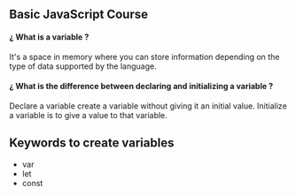## Basic JavaScript Course

#### ¿ What is a variable ?

It's a space in memory where you can store information depending on the type of data supported by the language.

#### ¿ What is the difference between declaring and initializing a variable ? 

Declare a variable create a variable without giving it an initial value.
Initialize a variable is to give a value to that variable.

## Keywords to create variables

- var
- let
- const

